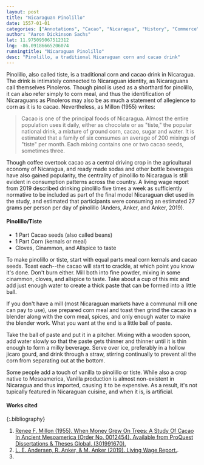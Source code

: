 ```yaml
---
layout: post
title: "Nicaraguan Pinolillo"
date: 1557-01-01
categories: ["Annotations", "Cacao", "Nicaragua", "History", "Commerce"]
author: "Aaron Dickinson Sachs"
lat: 11.975095067512312
lng: -86.09186665206074
runningtitle: "Nicaraguan Pinolillo"
desc: "Pinolillo, a traditional Nicaraguan corn and cacao drink"
---
```


Pinolillo, also called tiste, is a traditional corn and cacao drink in Nicaragua.  The drink is intimately connected to Nicaraguan identity, as Nicaraguans call themselves Pinoleros.  Though pinol is used as a shorthard for pinolillo, it can also refer simply to corn meal, and thus the identification of Nicaraguans as Pinoleros may also be as much a statement of allegience to corn as it is to cacao.  Nevertheless, as Millon (1955) writes:
> Cacao is one of the principal foods of Nicaragua.  Almost the entire population uses it daily, either as chocolate or as "tiste," the popular national drink, a mixture of ground corn, cacao, sugar and water.  It is estimated that a family of six consumes an average of 200 mixings of "tiste" per month.  Each mixing contains one or two cacao seeds, sometimes three.

Though coffee overtook cacao as a central driving crop in the agricultural economy of Nicaragua, and ready made sodas and other bottle beverages have also gained popularity, the centrality of pinolillo to Nicaragua is still evident in consumption patterns across the country. A living wage report from 2019 described drinking pinolillo five times a week as sufficiently normative  to be included as part of the final model Nicaraguan diet used in the study, and estimated that participants were consuming an estimated 27 grams per person per day of pinolillo (Anders, Anker, and Anker, 2019).

#### Pinolillo/Tiste
* 1 Part Cacao seeds (also called beans)
* 1 Part Corn (kernals or meal)
* Cloves, Cinammon, and Allspice to taste

To make pinolillo or tiste, start with equal parts meal corn kernals and cacao seeds.  Toast each--the cacao will start to crackle, at which point you know it's done.  Don't burn either.  Mill both into fine powder, mixing in some cinammon, cloves, and allspice to taste.  Take about a cup of this mix and add just enough water to create a thick paste that can be formed into a little ball.

If you don't have a mill (most Nicaraguan markets have a communal mill one can pay to use), use prepared corn meal and toast then grind the cacao in a blender along with the corn meal, spices, and only enough water to make the blender work. What you want at the end is a little ball of paste.

Take the ball of paste and put it in a pitcher.  Mixing with a wooden spoon, add water slowly so that the paste gets thinner and thinner until it is thin enough to form a milky beverage.  Serve over ice, preferably in a hollow jicaro gourd, and drink through a straw, stirring continually to prevent all the corn from separating out at the bottom.

Some people add a touch of vanilla to pinolillo or tiste.  While also a crop native to Mesoamerica, Vanilla production is almost non-existent in Nicaragua and thus imported, causing it to be expensive. As a result, it's not tupically featured in Nicaraguan cuisine, and when it is, is artificial.
 
#### Works cited

{:.bibliography}
1. [Renee F. Millon (1955). When Money Grew On Trees: A Study Of Cacao In Ancient Mesoamerica (Order No. 0012454). Available from ProQuest Dissertations & Theses Global. (301991670).](https://stmarys-ca.idm.oclc.org/login?url=https://www-proquest-com.stmarys-ca.idm.oclc.org/dissertations-theses/when-money-grew-on-trees-study-cacao-ancient/docview/301991670/se-2?accountid=25334)
2. [L. E. Andersen, R. Anker, & M. Anker (2019). Living Wage Report.](globallivingwage.org).
3. 